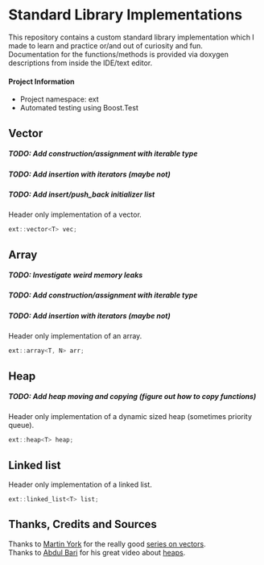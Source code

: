 # Standard Library Implementations
This repository contains a custom standard library implementation which I made to learn and practice or/and out of curiosity and fun. <br>
Documentation for the functions/methods is provided via doxygen descriptions from inside the IDE/text editor.

#### Project Information
- Project namespace: ext
- Automated testing using Boost.Test

## Vector
##### TODO: Add construction/assignment with iterable type
##### TODO: Add insertion with iterators (maybe not)
##### TODO: Add insert/push_back initializer list
Header only implementation of a vector.
```cpp
ext::vector<T> vec;
```

## Array
##### TODO: Investigate weird memory leaks
##### TODO: Add construction/assignment with iterable type
##### TODO: Add insertion with iterators (maybe not)
Header only implementation of an array.
```cpp
ext::array<T, N> arr;
```

## Heap
##### TODO: Add heap moving and copying (figure out how to copy functions)
Header only implementation of a dynamic sized heap (sometimes priority queue).
```cpp
ext::heap<T> heap;
```

## Linked list
Header only implementation of a linked list.
```cpp
ext::linked_list<T> list;
```

## Thanks, Credits and Sources
Thanks to [Martin York](https://github.com/Loki-Astari) for the really good [series on vectors](https://lokiastari.com/posts/Vector-ResourceManagementAllocation). <br>
Thanks to [Abdul Bari](https://www.youtube.com/channel/UCZCFT11CWBi3MHNlGf019nw) for his great video about [heaps](https://www.youtube.com/watch?v=HqPJF2L5h9U).
